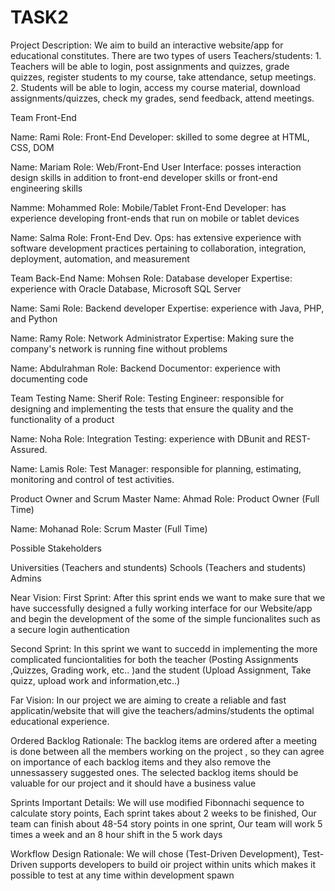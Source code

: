 # TASK2
Project Description: We aim to build an interactive website/app for educational constitutes. There are two types of users Teachers/students:
	1. Teachers will be able to login, post assignments and quizzes, grade quizzes, register students to my course, take attendance, setup meetings. 
	2. Students will be able to login, access my course material, download assignments/quizzes, check my grades, send feedback, attend meetings.

Team Front-End 

Name: Rami Role: Front-End Developer: skilled to some degree at HTML, CSS, DOM

Name: Mariam Role: Web/Front-End User Interface: posses interaction design skills in addition to front-end developer skills or front-end engineering skills

Namme: Mohammed Role: Mobile/Tablet Front-End Developer: has experience developing front-ends that run on mobile or tablet devices

Name: Salma Role: Front-End Dev. Ops: has extensive experience with software development practices pertaining to collaboration, integration, deployment, automation, and measurement

Team Back-End
Name: Mohsen Role: Database developer Expertise: experience with Oracle Database, Microsoft SQL Server

Name: Sami Role: Backend developer Expertise: experience with Java, PHP, and Python

Name: Ramy Role: Network Administrator Expertise: Making sure the company's network is running fine without problems

Name: Abdulrahman Role: Backend Documentor: experience with documenting code

Team Testing
Name: Sherif Role: Testing Engineer: responsible for designing and implementing the tests that ensure the quality and the functionality of a product 

Name: Noha Role: Integration Testing: experience with DBunit and REST-Assured.

Name: Lamis Role: Test Manager: responsible for planning, estimating, monitoring and control of test activities.

Product Owner and Scrum Master
Name: Ahmad Role: Product Owner (Full Time)

Name: Mohanad Role: Scrum Master (Full Time)

Possible Stakeholders

Universities (Teachers and stundents)
Schools (Teachers and students)
Admins

Near Vision:
  First Sprint: After this sprint ends we want to make sure that we have successfully designed a fully working interface for our Website/app and begin the development of the some of the simple funcionalites such as a secure login authentication

  Second Sprint: In this sprint we want to succedd in implementing the more complicated funciontalities for both the teacher (Posting Assignments ,Quizzes, Grading work, etc.. )and the student (Upload Assignment, Take quizz, upload work and information,etc..)


Far Vision:
In our project we are aiming to create a reliable and fast applicatin/website that will give the teachers/admins/students the optimal educational experience. 

Ordered Backlog Rationale:
The backlog items are ordered after a meeting is done between all the members working on the project , so they can agree on importance of each backlog items and they also remove the unnessassery suggested ones. The selected backlog items should be valuable for our project and it should have a business value



Sprints Important Details:
We will use modified Fibonnachi sequence to calculate story points,
Each sprint takes about 2 weeks to be finished,
Our team can finish about 48-54 story points in one sprint,
Our team will work 5 times a week and an 8 hour shift in the 5 work days 

Workflow Design Rationale:
We will chose (Test-Driven Development), Test-Driven supports developers to build oir project within units which makes it possible to test at any time within development spawn


